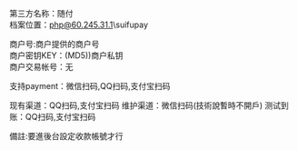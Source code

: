 第三方名称：随付  
档案位置：php@60.245.31.1\suifupay
 
商户号:商户提供的商户号  
商户密钥KEY：(MD5))商户私钥  
商户交易帐号：无  
 
支持payment：微信扫码,QQ扫码,支付宝扫码
 
现有渠道：QQ扫码,支付宝扫码
维护渠道：微信扫码(技術說暫時不開戶)
测试到账：QQ扫码,支付宝扫码

備註:要進後台設定收款帳號才行